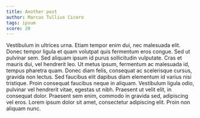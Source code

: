```yaml
---
title: Another post
author: Marcus Tullius Cicero
tags: ipsum
score: 20
---
```


Vestibulum in ultrices urna. Etiam tempor enim dui, nec malesuada elit. Donec
tempor ligula et quam volutpat quis fermentum eros congue. Sed ut pulvinar sem.
Sed aliquam ipsum id purus sollicitudin vulputate. Cras et mauris dui, vel
hendrerit leo. Ut metus ipsum, fermentum ac malesuada id, tempus pharetra quam.
Donec diam felis, consequat ac scelerisque cursus, gravida non lectus. Sed
faucibus elit dapibus diam elementum id varius nisi tristique. Proin consequat
faucibus neque in aliquam. Vestibulum ligula odio, pulvinar vel hendrerit
vitae, egestas ut nibh. Praesent ut velit elit, in consequat dolor. Praesent
sem enim, commodo in gravida sed, adipiscing vel eros. Lorem ipsum dolor sit
amet, consectetur adipiscing elit. Proin non aliquam nunc.
